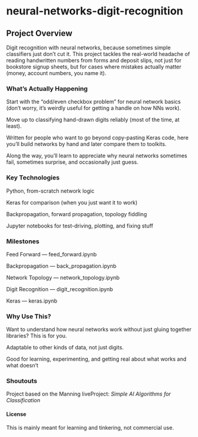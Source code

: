 # neural-networks-digit-recognition

## Project Overview
Digit recognition with neural networks, because sometimes simple classifiers just don’t cut it. This project tackles the real-world headache of reading handwritten numbers from forms and deposit slips, not just for bookstore signup sheets, but for cases where mistakes actually matter (money, account numbers, you name it).

### What’s Actually Happening
Start with the “odd/even checkbox problem” for neural network basics (don’t worry, it’s weirdly useful for getting a handle on how NNs work).

Move up to classifying hand-drawn digits reliably (most of the time, at least).

Written for people who want to go beyond copy-pasting Keras code, here you’ll build networks by hand and later compare them to toolkits.

Along the way, you’ll learn to appreciate why neural networks sometimes fail, sometimes surprise, and occasionally just guess.

### Key Technologies
Python, from-scratch network logic

Keras for comparison (when you just want it to work)

Backpropagation, forward propagation, topology fiddling

Jupyter notebooks for test-driving, plotting, and fixing stuff

### Milestones
Feed Forward — feed_forward.ipynb

Backpropagation — back_propagation.ipynb

Network Topology — network_topology.ipynb

Digit Recognition — digit_recognition.ipynb

Keras — keras.ipynb

### Why Use This?
Want to understand how neural networks work without just gluing together libraries? This is for you.

Adaptable to other kinds of data, not just digits.

Good for learning, experimenting, and getting real about what works and what doesn’t

### Shoutouts

Project based on the Manning liveProject: _Simple AI Algorithms for Classification_

#### License

This is mainly meant for learning and tinkering, not commercial use.

